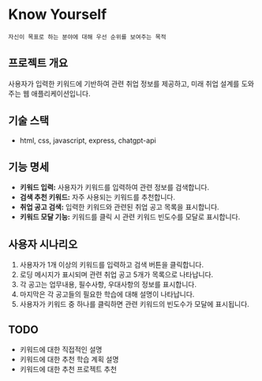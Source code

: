 # Know Yourself

`자신이 목표로 하는 분야에 대해 우선 순위를 보여주는 목적`

## 프로젝트 개요
사용자가 입력한 키워드에 기반하여 관련 취업 정보를 제공하고, 미래 취업 설계를 도와주는 웹 애플리케이션입니다.

## 기술 스택
- html, css, javascript, express, chatgpt-api

## 기능 명세
- **키워드 입력:** 사용자가 키워드를 입력하여 관련 정보를 검색합니다.
- **검색 추천 키워드:** 자주 사용되는 키워드를 추천합니다.
- **취업 공고 검색:** 입력한 키워드와 관련된 취업 공고 목록을 표시합니다.
- **키워드 모달 기능:** 키워드를 클릭 시 관련 키워드 빈도수를 모달로 표시합니다.

## 사용자 시나리오
1. 사용자가 1개 이상의 키워드를 입력하고 검색 버튼을 클릭합니다.
2. 로딩 메시지가 표시되며 관련 취업 공고 5개가 목록으로 나타납니다.
3. 각 공고는 업무내용, 필수사항, 우대사항의 정보를 표시합니다.
4. 마지막은 각 공고들의 필요한 학습에 대해 설명이 나타납니다.
5. 사용자가 키워드 중 하나를 클릭하면 관련 키워드의 빈도수가 모달에 표시됩니다.

## TODO
- 키워드에 대한 직접적인 설명
- 키워드에 대한 추천 학습 계획 설명
- 키워드에 대한 추천 프로젝트 추천
